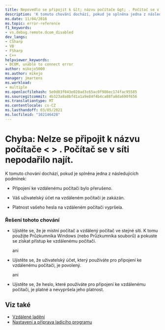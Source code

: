 ```yaml
---
title: Nepovedlo se připojit k &lt; názvu počítače &gt; . Počítač se v síti nepodařilo najít. | Dokumentace Microsoftu
description: 'K tomuto chování dochází, pokud je splněna jedna z následujících podmínek: (1) vaše připojení ke vzdálenému počítači bylo přerušeno. (2) váš uživatelský účet na vzdáleném počítači je zakázán. (3) platnost vašeho hesla na vzdáleném počítači vypršela.'
ms.date: 11/04/2016
ms.topic: error-reference
f1_keywords:
- vs.debug.remote.dcom_disabled
dev_langs:
- CSharp
- VB
- FSharp
- C++
helpviewer_keywords:
- DCOM, unable to connect error
author: mikejo5000
ms.author: mikejo
manager: jmartens
ms.workload:
- multiple
ms.openlocfilehash: 5e0d83f043e020ad3c65ac0f986ec174fac95585
ms.sourcegitcommit: 4b323a8a8bfd1a1a9e84f4b4ca88fa8da690f656
ms.translationtype: MT
ms.contentlocale: cs-CZ
ms.lasthandoff: 03/05/2021
ms.locfileid: "102146428"
---
```

# <a name="error-unable-to-connect-to-the-machine-ltnamegt-the-machine-cannot-be-found-on-the-network"></a>Chyba: Nelze se připojit k názvu počítače &lt; &gt; . Počítač se v síti nepodařilo najít.
K tomuto chování dochází, pokud je splněna jedna z následujících podmínek:

- Připojení ke vzdálenému počítači bylo přerušeno.

- Váš uživatelský účet na vzdáleném počítači je zakázán.

- Platnost vašeho hesla na vzdáleném počítači vypršela.

### <a name="to-resolve-this-behavior"></a>Řešení tohoto chování

- Ujistěte se, že je místní počítač a vzdálený počítač ve stejné síti. K tomu použijte Průzkumníka Windows (nebo Průzkumníka souborů) a pokuste se získat přístup ke vzdálenému počítači.

     ani

- Ujistěte se, že uživatelský účet, který používáte pro připojení ke vzdálenému počítači, je povolený.

     ani

- Ujistěte se, že heslo, které používáte pro připojení ke vzdálenému počítači, je platné a nevypršela jeho platnost.

## <a name="see-also"></a>Viz také
- [Vzdálené ladění](../debugger/remote-debugging.md)
- [Nastavení a příprava ladicího programu](../debugger/debugger-settings-and-preparation.md)

